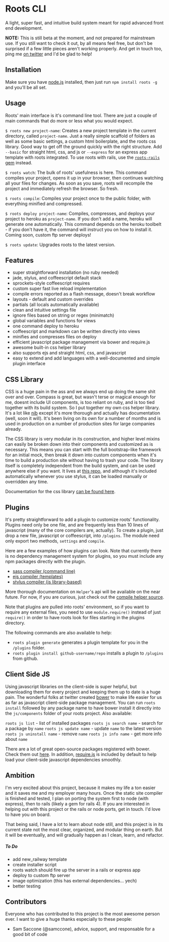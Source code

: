 # Roots CLI

A light, super fast, and intuitive build system meant for rapid advanced front end development.

**NOTE:** This is still beta at the moment, and not prepared for mainstream use. If you still want to check it out, by all means feel free, but don't be surprised if a few little pieces aren't working properly. And get in touch too, ping me [on twitter](http://twitter.com/jescalan) and I'd be glad to help!

Installation
------------

Make sure you have [node.js](http://nodejs.org/) installed, then just run `npm install roots -g` and you'll be all set.

Usage
-----

Roots' main interface is it's command line tool. There are just a couple of main commands that do more or less what you would expect.

`$ roots new project-name`: Creates a new project template in the current directory, called `project-name`. Just a really simple scaffold of folders as well as some basic settings, a custom html boilerplate, and the roots css library. Good way to get off the ground quickly with the right structure. Add `--basic` for straight html, css, and js or `--express` for an express app template with roots integrated. To use roots with rails, use the [`roots-rails` gem](http://github.com/jenius/roots-rails) instead.

`$ roots watch`: The bulk of roots' usefulness is here. This command compiles your project, opens it up in your browser, then continues watching all your files for changes. As soon as you save, roots will recompile the project and immediately refresh the browser. So fresh.

`$ roots compile`: Compiles your project once to the public folder, with everything minified and compressed.

`$ roots deploy project-name`: Compiles, compresses, and deploys your project to heroku as `project-name`. If you don't add a name, heroku will generate one automatically. This command depends on the heroku toolbelt - if you don't have it, the command will instruct you on how to install it. Coming soon, custom ftp server deploys!

`$ roots update`: Upgrades roots to the latest version.

Features
--------

- super straightforward installation (no ruby needed)
- jade, stylus, and coffeescript default stack
- sprockets-style coffeescript requires
- custom super fast live reload implementation
- compile errors reported as a flash message, doesn't break workflow
- layouts - default and custom overrides
- partials (all locals automatically available)
- clean and intuitive settings file
- ignore files based on string or regex (minimatch)
- global variables and functions for views
- one command deploy to heroku
- coffeescript and markdown can be written directly into views
- minifies and compresses files on deploy
- efficient javascript package management via bower and require.js
- awesome built-in css helper library
- also supports ejs and straight html, css, and javascript
- easy to extend and add languages with a well-documented and simple plugin interface

CSS Library
-----------

CSS is a huge pain in the ass and we always end up doing the same shit over and over. Compass is great, but wasn't terse or magical enough for me, doesnt include UI components, is too reliant on ruby, and is too tied together with its build system. So I put together my own css helper library. It's a lot like [nib](https://github.com/visionmedia/nib) except it's more thorough and actually has documentation (well, soon it will). It's been living on its own for a number of months and is used in production on a number of production sites for large companies already.

The CSS library is very modular in its construction, and higher level mixins can easily be broken down into their components and customized as is necessary. This means you can start with the full bootstrap-like framework for an initial mock, then break it down into custom components when it's time to build a production site without having to trash your code. The library itself is completely independent from the build system, and can be used anywhere else if you want. It lives at [this repo](http://github.com/jenius/roots-css), and although it's included automatically whenever you use stylus, it can be loaded manually or overridden any time.

Documentation for the css library [can be found here](#).

Plugins
-------

It's pretty straightforward to add a plugin to customize roots' functionality. Plugins need only be one file, and are frequently less than 10 lines of javascript (many of the core compilers are, actually). To create a plugin, just drop a new file, javascript or coffeescript, into `/plugins`. The module need only export two methods, `settings` and `compile`.

Here are a few examples of how plugins can look. Note that currently there is no dependency management system for plugins, so you must include any npm packages directly with the plugin.

- [sass compiler (command line)](https://github.com/jenius/roots-cli/blob/master/test/plugins/sass.coffee)
- [ejs compiler (templates)](https://github.com/jenius/roots-cli/blob/master/lib/compilers/core/jade.js)
- [stylus compiler (js library-based)](https://github.com/jenius/roots-cli/blob/master/lib/compilers/core/styl.js)

More thorough documentation on `Helper`'s api will be available on the near future. For now, if you are curious, just check out the [compile helper source](https://github.com/jenius/roots-cli/blob/master/lib/compilers/compile-helper.coffee).

Note that plugins are pulled into roots' environment, so if you want to require any external files, you need to use `module.require()` instead of just `require()` in order to have roots look for files starting in the plugins directory.

The following commands are also available to help:

- `roots plugin generate` generates a plugin template for you in the `/plugins` folder.
- `roots plugin install github-username/repo` installs a plugin to `/plugins` from github.

Client Side JS
--------------

Using javascript libraries on the client-side is super helpful, but downloading them for every project and keeping them up to date is a huge pain. The wonderful folks at twitter created [bower](http://twitter.github.com/bower/) to make life easier for us as far as javascript client-side package management. You can run `roots install` followed by any package name to have bower install it directly into the `js/components` folder of your roots project. Also available:

`roots js list` - list of installed packages
`roots js search name` - search for a package by `name`
`roots js update name` - update `name` to the latest version
`roots js uninstall name` - remove `name`
`roots js info name` - get more info about `name`

There are a lot of great open-source packages registered with bower. Check them out [here](http://sindresorhus.com/bower-components/). In addition, [require.js](http://requirejs.org) is included by default to help load your client-side javascript dependencies smoothly.

Ambition
--------

I'm very excited about this project, because it makes my life a ton easier and it saves me and my employer many hours. Once the static site compiler is finished and tested, I plan on porting the system first to node (with express), then to rails (likely a gem for rails 4). If you are interested in helping out with this project or the rails or node ports, get in touch. I'd love to have you on board.

That being said, I have a lot to learn about node still, and this project is in its current state not the most clear, organized, and modular thing on earth. But it will be eventually, and will gradually happen as I clean, learn, and refactor.

##### To Do

- add new_railway template
- create installer script
- roots watch should fire up the server in a rails or express app
- deploy to custom ftp server
- image optimization (this has external dependencies... yech)
- better testing

Contributors
------------

Everyone who has contributed to this project is the most awesome person ever. I want to give a huge thanks especially to these people:

- Sam Saccone (@samccone), advice, support, and responsable for a good bit of code